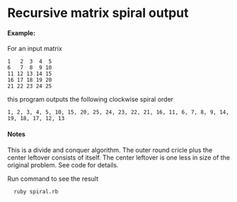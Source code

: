 
Recursive matrix spiral output
======

#### Example:

For an input matrix

```
1   2  3  4  5
6   7  8  9 10
11 12 13 14 15
16 17 18 19 20
21 22 23 24 25
```

this program outputs the following clockwise spiral order

```
1, 2, 3, 4, 5, 10, 15, 20, 25, 24, 23, 22, 21, 16, 11, 6, 7, 8, 9, 14, 19, 18, 17, 12, 13
```

#### Notes

This is a divide and conquer algorithm.  The outer round cricle plus the center leftover consists of itself.  The center leftover is one less in size of the original problem.  See code for details.

Run command to see the result
```
  ruby spiral.rb
```


